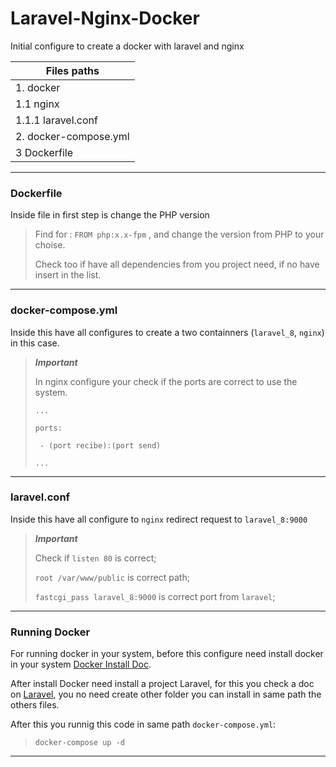 
# Laravel-Nginx-Docker

Initial configure to create a docker with laravel and nginx

|Files paths|
|----------|
|1.  docker|
|1.1 nginx|
|1.1.1 laravel.conf|
|2. docker-compose.yml|
|3  Dockerfile|
-------------- 

### Dockerfile
Inside file in first step is change the PHP version

> Find for : `FROM php:x.x-fpm` , and change the version from PHP to your choise.
> 
> Check too if have all dependencies from you project need, if no have insert in the list.
>
_____
 
### docker-compose.yml
Inside this have all configures to create a two containners (`laravel_8`, `nginx`) in this case.

> ***Important*** 
>
> In nginx configure your check if the ports are correct to use the system.
>
> `...`
>
> `ports:`
>
>  ` - (port recibe):(port send)`
>
>  `...`
>
____
### laravel.conf

Inside this have all configure to `nginx` redirect request to `laravel_8:9000` 

>***Important***
>
> Check if `listen 80` is correct;
>
>  `root /var/www/public` is correct path;
>
>  `fastcgi_pass laravel_8:9000` is correct port from `laravel`;
>
_____________

### Running Docker

For running docker in your system, before this configure need install docker in your system [Docker Install Doc](https://docs.docker.com/engine/install/ubuntu/). 

After install Docker need install a project Laravel, for this you check a doc on [Laravel](https://laravel.com/docs/10.x/installation), you no need create other folder you can install in same path the others files. 

After this you runnig this code in same path `docker-compose.yml`:
>
> `docker-compose up -d`
>
_____
